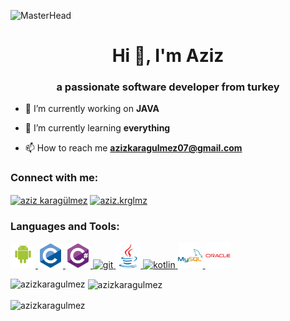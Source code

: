 ![MasterHead](https://r.resimlink.com/F5OKlv.jpg)
<h1 align="center">Hi 👋, I'm Aziz</h1>
<h3 align="center">a passionate software developer from turkey</h3>

- 🔭 I’m currently working on **JAVA**

- 🌱 I’m currently learning **everything**

- 📫 How to reach me **azizkaragulmez07@gmail.com**

<h3 align="left">Connect with me:</h3>
<p align="left">
<a href="https://linkedin.com/in/aziz karagülmez" target="blank"><img align="center" src="https://raw.githubusercontent.com/rahuldkjain/github-profile-readme-generator/master/src/images/icons/Social/linked-in-alt.svg" alt="aziz karagülmez" height="30" width="40" /></a>
<a href="https://instagram.com/aziz.krglmz" target="blank"><img align="center" src="https://raw.githubusercontent.com/rahuldkjain/github-profile-readme-generator/master/src/images/icons/Social/instagram.svg" alt="aziz.krglmz" height="30" width="40" /></a>
</p>

<h3 align="left">Languages and Tools:</h3>
<p align="left"> <a href="https://developer.android.com" target="_blank" rel="noreferrer"> <img src="https://raw.githubusercontent.com/devicons/devicon/master/icons/android/android-original-wordmark.svg" alt="android" width="40" height="40"/> </a> <a href="https://www.cprogramming.com/" target="_blank" rel="noreferrer"> <img src="https://raw.githubusercontent.com/devicons/devicon/master/icons/c/c-original.svg" alt="c" width="40" height="40"/> </a> <a href="https://www.w3schools.com/cs/" target="_blank" rel="noreferrer"> <img src="https://raw.githubusercontent.com/devicons/devicon/master/icons/csharp/csharp-original.svg" alt="csharp" width="40" height="40"/> </a> <a href="https://git-scm.com/" target="_blank" rel="noreferrer"> <img src="https://www.vectorlogo.zone/logos/git-scm/git-scm-icon.svg" alt="git" width="40" height="40"/> </a> <a href="https://www.java.com" target="_blank" rel="noreferrer"> <img src="https://raw.githubusercontent.com/devicons/devicon/master/icons/java/java-original.svg" alt="java" width="40" height="40"/> </a> <a href="https://kotlinlang.org" target="_blank" rel="noreferrer"> <img src="https://www.vectorlogo.zone/logos/kotlinlang/kotlinlang-icon.svg" alt="kotlin" width="40" height="40"/> </a> <a href="https://www.mysql.com/" target="_blank" rel="noreferrer"> <img src="https://raw.githubusercontent.com/devicons/devicon/master/icons/mysql/mysql-original-wordmark.svg" alt="mysql" width="40" height="40"/> </a> <a href="https://www.oracle.com/" target="_blank" rel="noreferrer"> <img src="https://raw.githubusercontent.com/devicons/devicon/master/icons/oracle/oracle-original.svg" alt="oracle" width="40" height="40"/> </a> </p>

<p><img align="left" src="https://github-readme-stats.vercel.app/api/top-langs?username=azzcoder&show_icons=true&locale=en&layout=compact" alt="azizkaragulmez" /></p>

<p>&nbsp;<img align="center" src="https://github-readme-stats.vercel.app/api?username=azzcoder&show_icons=true&locale=en" alt="azizkaragulmez" /></p>

<p><img align="center" src="https://github-readme-streak-stats.herokuapp.com/?user=azzcoder&" alt="azizkaragulmez" /></p>
